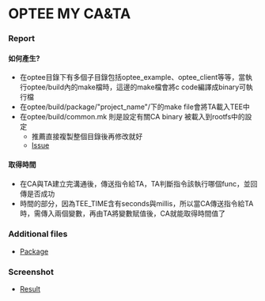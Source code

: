 # OPTEE MY CA&TA

### Report

#### 如何產生?
* 在optee目錄下有多個子目錄包括optee_example、optee_client等等，當執行optee/build內的make檔時，這邊的make檔會將c code編譯成binary可執行檔
* 在optee/build/package/"project_name"/下的make file會將TA載入TEE中
* 在optee/build/common.mk 則是設定有關CA binary 被載入到rootfs中的設定
    * 推薦直接複製整個目錄後再修改就好
    * [Issue](https://github.com/OP-TEE/optee_os/issues/3042)

#### 取得時間
* 在CA與TA建立完溝通後，傳送指令給TA，TA判斷指令該執行哪個func，並回傳是否成功
* 時間的部分，因為TEE_TIME含有seconds與millis，所以當CA傳送指令給TA時，需傳入兩個變數，再由TA將變數賦值後，CA就能取得時間值了

### Additional files 
* [Package](https://github.com/kipper0508/optee_get_time_package)

### Screenshot
* [Result](https://imgur.com/a/AzaNITF)
